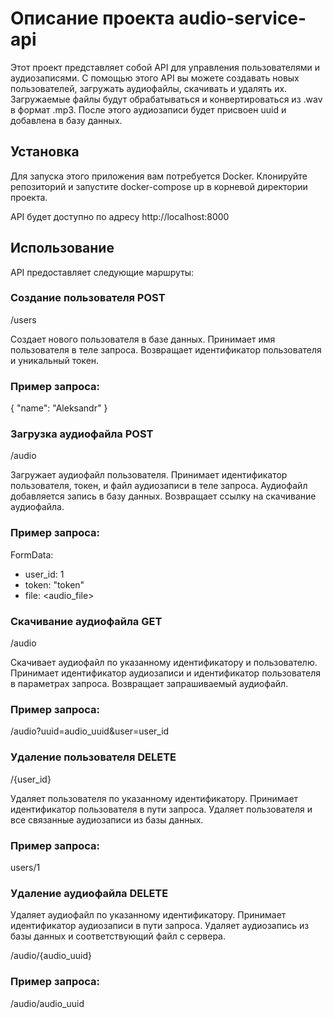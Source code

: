 # Описание проекта audio-service-api

Этот проект представляет собой API для управления пользователями и аудиозаписями. С помощью этого API вы можете создавать новых пользователей, загружать аудиофайлы, скачивать и удалять их.
Загружаемые файлы будут обрабатываться и конвертироваться из .wav в формат .mp3. После этого аудиозаписи будет присвоен uuid и добавлена в базу данных.

## Установка

Для запуска этого приложения вам потребуется Docker. Клонируйте репозиторий и запустите docker-compose up в корневой директории проекта.

API будет доступно по адресу http://localhost:8000

## Использование

API предоставляет следующие маршруты:

### Создание пользователя POST

/users

Создает нового пользователя в базе данных. Принимает имя пользователя в теле запроса. Возвращает идентификатор пользователя и уникальный токен.

### Пример запроса:

{
    "name": "Aleksandr"
}


### Загрузка аудиофайла POST 

/audio

Загружает аудиофайл пользователя. Принимает идентификатор пользователя, токен, и файл аудиозаписи в теле запроса. Аудиофайл добавляется запись в базу данных. Возвращает ссылку на скачивание аудиофайла.

### Пример запроса:

FormData:
- user_id: 1
- token: "token"
- file: <audio_file>

### Скачивание аудиофайла GET 

/audio

Скачивает аудиофайл по указанному идентификатору и пользователю. Принимает идентификатор аудиозаписи и идентификатор пользователя в параметрах запроса. Возвращает запрашиваемый аудиофайл.

### Пример запроса: 

/audio?uuid=audio_uuid&user=user_id

### Удаление пользователя DELETE 

/{user_id}

Удаляет пользователя по указанному идентификатору. Принимает идентификатор пользователя в пути запроса. Удаляет пользователя и все связанные аудиозаписи из базы данных.

### Пример запроса:

users/1

### Удаление аудиофайла DELETE 

Удаляет аудиофайл по указанному идентификатору. Принимает идентификатор аудиозаписи в пути запроса. Удаляет аудиозапись из базы данных и соответствующий файл с сервера.

/audio/{audio_uuid}

### Пример запроса:

/audio/audio_uuid
